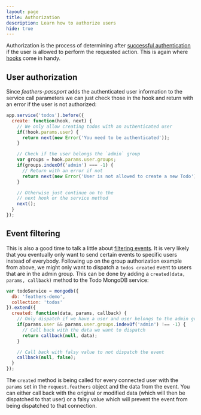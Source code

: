 ```yaml
---
layout: page
title: Authorization
description: Learn how to authorize users
hide: true
---
```


Authorization is the process of determining after [successful authentication](/learn/authentication) if the user is allowed to perform the requested action. This is again where [hooks](learn/validation#hooks) come in handy.

## User authorization

Since *feathers-passport* adds the authenticated user information to the service call parameters we can just check those in the hook and return with an error if the user is not authorized:

```js
app.service('todos').before({
  create: function(hook, next) {
    // We only allow creating todos with an authenticated user
    if(!hook.params.user) {
      return next(new Error('You need to be authenticated'));
    }

    // Check if the user belongs the `admin` group
    var groups = hook.params.user.groups;
    if(groups.indexOf('admin') === -1) {
      // Return with an error if not
      return next(new Error('User is not allowed to create a new Todo'));
    }

    // Otherwise just continue on to the
    // next hook or the service method
    next();
  }
});
```

## Event filtering

This is also a good time to talk a little about [filtering events](/api/#event-filtering). It is very likely that you eventually only want to send certain events to specific users instead of everybody. Following up on the group authorization example from above, we might only want to dispatch a `todos created` event to users that are in the admin group. This can be done by adding a `created(data, params, callback)` method to the Todo MongoDB service:

```js
var todoService = mongodb({
  db: 'feathers-demo',
  collection: 'todos'
}).extend({
  created: function(data, params, callback) {
    // Only dispatch if we have a user and user belongs to the admin group
    if(params.user && params.user.groups.indexOf('admin') !== -1) {
      // Call back with the data we want to dispatch
      return callback(null, data);
    }

    // Call back with falsy value to not dispatch the event
    callback(null, false);
  }
});
```

The `created` method is being called for every connected user with the `params` set in the `request.feathers` object and the data from the event. You can either call back with the original  or modified data (which will then be dispatched to that user) or a falsy value which will prevent the event from being dispatched to that connection.
